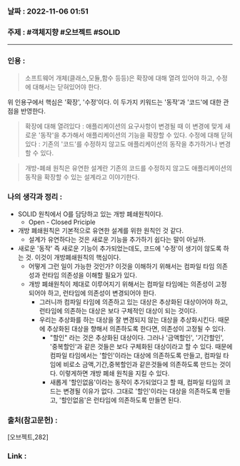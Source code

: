 ### 날짜 : 2022-11-06 01:51
### 주제 : #객체지향 #오브젝트 #SOLID 

---- 

### 인용 : 
>  소프트웨어 개체(클래스,모듈,함수 등등)은 확장에 대해 열려 있어야 하고, 수정에 대해서는 닫혀있어야 한다. 

위 인용구에서 핵심은 '확장', '수정'이다. 
이 두가지 키워드는 '동작'과 '코드'에 대한 관점을 반영한다.

> 확장에 대해 열려있다 : 애플리케이션의 요구사항이 변경될 때 이 변경에 맞게 새로운 '동작'을 추가해서 애플리케이션의 기능을 확장할 수 있다. 
> 수정에 대해 닫혀 있다 : 기존의 '코드'를 수정하지 않고도 애플리케이션의 동작을 추가하거나 변경할 수 있다.

> 개방-폐쇄 원칙은 유연한 설계란 기존의 코드를 수정하지 않고도 애플리케이션의 동작을 확장할 수 있는 설계라고 이야기한다. 



### 나의 생각과 정리 : 
- SOLID 원칙에서 O를 담당하고 있는 개방 폐쇄원칙이다. 
	- Open - Closed Priciple 
- 개방 폐쇄원칙은 기본적으로 유연한 설계를 위한 원칙인 것 같다. 
	- 설계가 유연하다는 것은 새로운 기능을 추가하기 쉽다는 말이 아닐까. 
- 새로운 '동작' 즉 새로운 기능이 추가되었는데도, 코드에 '수정'이 생기이 않도록 하는 것. 이것이 개방폐쇄원칙의 핵심이다. 
	- 어떻게 그런 일이 가능한 것인가? 이것을 이해하기 위해서는 컴파일 타임 의존성과 런타임 의존성을 이해할 필요가 있다. 
	- 개방 폐쇄원칙이 제대로 이루어지기 위해서는 컴파일 타임에는 의존성이 고정되어야 하고, 런타임에 의존성이 변경되어야 한다. 
		- 그러니까 컴파일 타임에 의존하고 있는 대상은 추상화된 대상이어야 하고, 런타임에 의존하는 대상은 보다 구체적인 대상이 되는 것이다. 
		- 우리는 추상화를 하는 대상을 잘 변경되지 않는 대상을 추상화시킨다. 때문에 추상화된 대상을 향해서 의존하도록 한다면, 의존성이 고정될 수 있다. 
			- "할인" 라는 것은 추상화된 대상이다.  그러나 '금액할인', '기간할인', '중복할인'과 같은 것들은 보다 구체화된 대상이라고 할 수 있다. 때문에 컴파일 타임에서는 '할인'이라는 대상에 의존하도록 만들고, 컴파일 타임에 비로소 금액,기간,중복할인과 같은것들에 의존하도록 만드는 것이다. 이렇게하면 개방 폐쇄 원칙을 지킬 수 있다. 
			- 새롭게 '할인없음'이라는 동작이 추가되었다고 할 때, 컴파일 타임의 코드는 변경될 이유가 없다. 그대로 '할인'이라는 대상을 의존하도록 만들고, '할인없음'은 런타임에 의존하도록 만들면 된다. 


### 출처(참고문헌) : 
[오브젝트,282]


### Link : 
